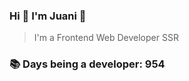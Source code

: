 ### Hi 👋 I&#39;m Juani 🦁

> I&#39;m a Frontend Web Developer SSR

### 📚 Days being a developer: 954
